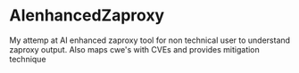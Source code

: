 # AIenhancedZaproxy
My attemp at AI enhanced zaproxy tool for non technical user to understand zaproxy output. Also maps cwe's with CVEs and provides mitigation technique
